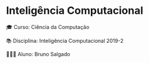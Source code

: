 # Inteligência Computacional

🎓 Curso: Ciência da Computação

📚 Disciplina: Inteligência Computacional 2019-2

👨🏻‍🎓 Aluno: Bruno Salgado
